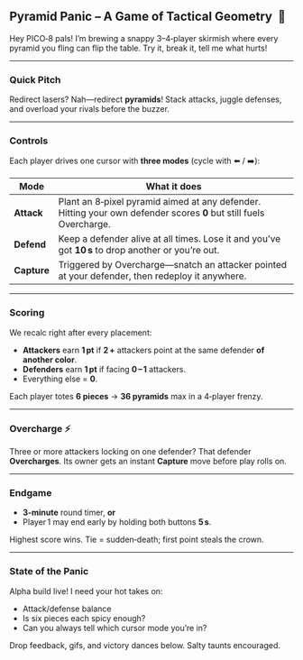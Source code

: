 ## Pyramid Panic – A Game of Tactical Geometry  🚀

Hey PICO‑8 pals! I’m brewing a snappy 3–4‑player skirmish where every pyramid you fling can flip the table. Try it, break it, tell me what hurts!

---

### Quick Pitch
Redirect lasers? Nah—redirect **pyramids**! Stack attacks, juggle defenses, and overload your rivals before the buzzer.

---

### Controls
Each player drives one cursor with **three modes** (cycle with ⬅️ / ➡️):

| Mode | What it does |
| ---- | ------------ |
| **Attack** | Plant an 8‑pixel pyramid aimed at any defender. Hitting your own defender scores **0** but still fuels Overcharge. |
| **Defend** | Keep a defender alive at all times. Lose it and you’ve got **10 s** to drop another or you’re out. |
| **Capture** | Triggered by Overcharge—snatch an attacker pointed at your defender, then redeploy it anywhere. |

---

### Scoring
We recalc right after every placement:

* **Attackers** earn **1 pt** if **2 +** attackers point at the same defender **of another color**.  
* **Defenders** earn **1 pt** if facing **0 – 1** attackers.  
* Everything else = **0**.

Each player totes **6 pieces** → **36 pyramids** max in a 4‑player frenzy.

---

### Overcharge ⚡
Three or more attackers locking on one defender? That defender **Overcharges**. Its owner gets an instant **Capture** move before play rolls on.

---

### Endgame
* **3‑minute** round timer, **or**
* Player 1 may end early by holding both buttons **5 s**.

Highest score wins. Tie = sudden‑death; first point steals the crown.

---

### State of the Panic
Alpha build live! I need your hot takes on:

* Attack/defense balance  
* Is six pieces each spicy enough?  
* Can you always tell which cursor mode you’re in?  

Drop feedback, gifs, and victory dances below. Salty taunts encouraged.
